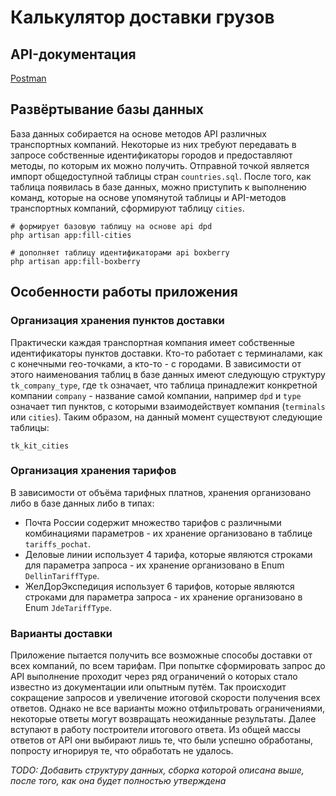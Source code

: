 # Калькулятор доставки грузов

## API-документация

[Postman](https://sergeyleshukov.postman.co/workspace/Dostavka~00637a81-c943-43c5-a285-7a02b5b8761a/request/43810662-a31699fa-cb58-4a18-813d-8583a39cbe0d?action=share&creator=43810662&ctx=documentation&active-environment=43810662-daee1545-f5e8-485f-981b-63e07f3321ce)


## Развёртывание базы данных

База данных собирается на основе методов API различных транспортных компаний. Некоторые из них требуют передавать в запросе собственные идентификаторы городов и предоставляют методы, по которым их можно получить. Отправной точкой является импорт общедоступной таблицы стран `countries.sql`. После того, как таблица появилась в базе данных, можно приступить к выполнению команд, которые на основе упомянутой таблицы и API-методов транспортных компаний, сформируют таблицу `cities`.

```shell
# формирует базовую таблицу на основе api dpd
php artisan app:fill-cities

# дополняет таблицу идентификаторами api boxberry
php artisan app:fill-boxberry
```

## Особенности работы приложения

### Организация хранения пунктов доставки

Практически каждая транспортная компания имеет собственные идентификаторы пунктов доставки. Кто-то работает с терминалами, как с конечными гео-точками, а кто-то - с городами. В зависимости от этого наименования таблиц в базе данных имеют следующую структуру `tk_company_type`, где `tk` означает, что таблица принадлежит конкретной компании `company` - название самой компании, например `dpd` и `type` означает тип пунктов, с которыми взаимодействует компания (`terminals` или `cities`). Таким образом, на данный момент существуют следующие таблицы:

`tk_kit_cities`

### Организация хранения тарифов

В зависимости от объёма тарифных платнов, хранения организовано либо в базе данных либо в типах:

- Почта России содержит множество тарифов с различными комбинациями параметров - их хранение организовано в таблице `tariffs_pochat`.
- Деловые линии использует 4 тарифа, которые являются строками для параметра запроса - их хранение организовано в Enum `DellinTariffType`.
- ЖелДорЭкспедиция использует 6 тарифов, которые являются строками для параметра запроса - их хранение организовано в Enum `JdeTariffType`.


### Варианты доставки

Приложение пытается получить все возможные способы доставки от всех компаний, по всем тарифам. При попытке сформировать запрос до API выполнение проходит через ряд ограничений о которых стало известно из документации или опытным путём. Так происходит сокращение запросов и увеличение итоговой скорости получения всех ответов. Однако не все варианты можно отфильтровать ограничениями, некоторые ответы могут возвращать неожиданные результаты. Далее вступают в работу построители итогового ответа. Из общей массы ответов от API они выбирают лишь те, что были успешно обработаны, попросту игнорируя те, что обработать не удалось.

*TODO: Добавить структуру данных, сборка которой описана выше, после того, как она будет полностью утверждена*